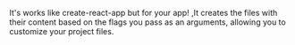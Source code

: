 It's works like create-react-app but for your app! ,It creates the files with their content based on the flags you pass as an arguments, allowing you to customize your project files.
